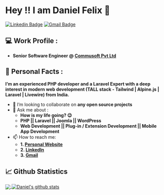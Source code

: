 # Hey !! I am Daniel Felix 🤵

[![Linkedin Badge](https://img.shields.io/badge/-Daniel%20Felix-blue?style=flat-square&logo=Linkedin&logoColor=white)](https://www.linkedin.com/in/itsdanielfelix/)
[![Gmail Badge](https://img.shields.io/badge/-danielfelix1995@gmail.com-c14438?style=flat-square&logo=Gmail&logoColor=white)](mailto:danielfelix1995@gmail.com)

## 💻 Work Profile :

* **Senior Software Engineer @ [Commusoft Pvt Ltd](https://www.commusoft.com/)**

## 🤡 Personal Facts :

**I’m an experienced PHP developer and a Laravel Expert with a deep interest in modern web development (TALL stack - Tailwind | Alpine.js | Laravel | Livewire) from India.**

- 🤝 I’m looking to collaborate on **any open source projects**
- 💬 Ask me about :
     * **How is my life going? 😉**
     * **PHP || Laravel || Joomla || WordPress**
     * **Web Development || Plug-in / Extension Development || Mobile App Development**
- 📫 How to reach me:
     * **1. [Personal Website](https://danielfelix.in/)**
     * **2. [LinkedIn](https://www.linkedin.com/in/itsdanielfelix/)**
     * **3. [Gmail](mailto:danielfelix1995@gmail.com)**

## 📈 Github Statistics 
<a href="https://github.com/itsdanielfelix">
  <img align="center" src="https://github-readme-stats.vercel.app/api/top-langs/?username=itsdanielfelix&theme=dark&hide_langs_below=1" />
</a>

<a href="https://github.com/itsdanielfelix">
 <img align="center" src="https://github-readme-stats.vercel.app/api?username=itsdanielfelix&&show_icons=true&title_color=ffffff&icon_color=bb2acf&text_color=daf7dc&bg_color=191919" alt="Daniel's github stats"/>
</a>
